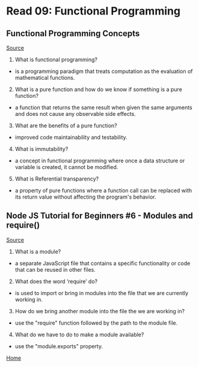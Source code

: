 # Read 09: Functional Programming

## Functional Programming Concepts

[Source](https://medium.com/the-renaissance-developer/concepts-of-functional-programming-in-javascript-6bc84220d2aa)

1. What is functional programming?

- is a programming paradigm that treats computation as the evaluation of mathematical functions.

2. What is a pure function and how do we know if something is a pure function?

- a function that returns the same result when given the same arguments and does not cause any observable side effects.

3. What are the benefits of a pure function?

- improved code maintainability and testability.

4. What is immutability?

- a concept in functional programming where once a data structure or variable is created, it cannot be modified.

5. What is Referential transparency?

- a property of pure functions where a function call can be replaced with its return value without affecting the program's behavior.


## Node JS Tutorial for Beginners #6 - Modules and require()

[Source](https://www.youtube.com/watch?v=xHLd36QoS4k)

1. What is a module?

- a separate JavaScript file that contains a specific functionality or code that can be reused in other files.

2. What does the word ‘require’ do?

- is used to import or bring in modules into the file that we are currently working in.

3. How do we bring another module into the file the we are working in?

- use the "require" function followed by the path to the module file.

4. What do we have to do to make a module available?

- use the "module.exports" property.

[Home](README.md)
